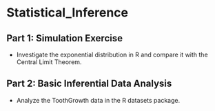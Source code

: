 # Statistical_Inference

Part 1: Simulation Exercise 
---------------------------
* Investigate the exponential distribution in R and compare it with the Central Limit Theorem. 



Part 2: Basic Inferential Data Analysis
---------------------------------------
* Analyze the ToothGrowth data in the R datasets package.
